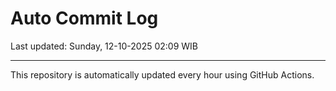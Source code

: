 # Auto Commit Log

Last updated: Sunday, 12-10-2025 02:09 WIB

---

This repository is automatically updated every hour using GitHub Actions.
